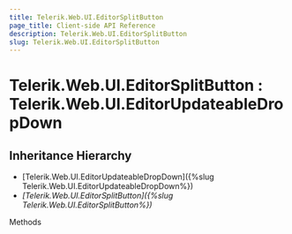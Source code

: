 ```yaml
---
title: Telerik.Web.UI.EditorSplitButton
page_title: Client-side API Reference
description: Telerik.Web.UI.EditorSplitButton
slug: Telerik.Web.UI.EditorSplitButton
---
```


# Telerik.Web.UI.EditorSplitButton : Telerik.Web.UI.EditorUpdateableDropDown

## Inheritance Hierarchy

* [Telerik.Web.UI.EditorUpdateableDropDown]({%slug Telerik.Web.UI.EditorUpdateableDropDown%})
* *[Telerik.Web.UI.EditorSplitButton]({%slug Telerik.Web.UI.EditorSplitButton%})*


Methods

